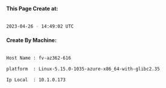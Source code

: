 
   
#### This Page Create at:

```bash

2023-04-26 - 14:49:02 UTC

```

#### Create By Machine:

```bash

Host Name : fv-az362-616

platform  : Linux-5.15.0-1035-azure-x86_64-with-glibc2.35

Ip Local  : 10.1.0.173

```

